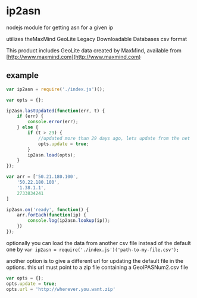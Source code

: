 # ip2asn
nodejs module for getting asn for a given ip

utilizes theMaxMind GeoLite Legacy Downloadable Databases csv format

This product includes GeoLite data created by MaxMind, available from 
[http://www.maxmind.com](http://www.maxmind.com)

## example
```javascript
var ip2asn = require('./index.js')();

var opts = {};

ip2asn.lastUpdated(function(err, t) {
    if (err) {
        console.error(err);
    } else {
        if (t > 29) {
            //updated more than 29 days ago, lets update from the net
            opts.update = true;
        }
        ip2asn.load(opts);
    }
});

var arr = ['50.21.180.100',
    '50.22.180.100',
    '1.38.1.1',
    2733834241
]

ip2asn.on('ready', function() {
    arr.forEach(function(ip) {
        console.log(ip2asn.lookup(ip));
    })
});
```
optionally you can load the data from another csv file instead of the default one by `var ip2asn = require('./index.js')('path-to-my-file.csv');`

another option is to give a different url for updating the default file in the options. this url must point to a zip file containing a GeoIPASNum2.csv file
```javascript
var opts = {};
opts.update = true;
opts.url = 'http://wherever.you.want.zip'
```
